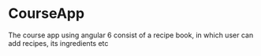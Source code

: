 # CourseApp
The course app using angular 6 consist of a recipe book, in which user can add recipes, its ingredients etc 
